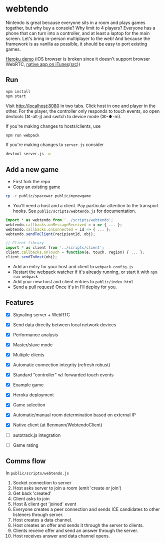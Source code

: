 # webtendo
Nintendo is great because everyone sits in a room and plays games together, but why buy a console? Why limit to 4 players? Everyone has a phone that can turn into a controller, and at least a laptop for the main screen. Let's bring in-person multiplayer to the web! And because the framework is as vanilla as possible, it should be easy to port existing games.

[Heroku demo](http://webtendo.herokuapp.com) (iOS browser is broken since it doesn't support browser WebRTC, [native app on iTunes](https://itunes.apple.com/us/app/webtendo/id1180349310)([src](https://github.com/8enmann/WebtendoClient)))

## Run
```bash
npm install
npm start
```

Visit [http://localhost:8080](http://localhost:8080) in two tabs. Click host in one and player in the other. For the player, the controller only responds to touch events, so open devtools (⌘-alt-j) and switch to device mode (⌘-⬆-m).

If you're making changes to hosts/clients, use
```bash
npm run webpack
```

If you're making changes to `server.js` consider
```bash
devtool server.js -w
```

## Add a new game
* First fork the repo
* Copy an existing game
```bash
cp -r public/spacewar public/mynewgame
```
* You'll need a host and a client. Pay particular attention to the transport hooks. See `public/scripts/webtendo.js` for documentation.
```javascript
import * as webtendo from '../scripts/webtendo';
webtendo.callbacks.onMessageReceived = x => { ... };
webtendo.callbacks.onConnected = id => { ... };
webtendo.sendToClient(recipientId, obj);

// Client library
import * as client from '../scripts/client';
client.callbacks.onTouch = function(e, touch, region) { ... };
client.sendToHost(obj);
```
* Add an entry for your host and client to `webpack.config.js`
* Restart the webpack watcher if it's already running, or start it with `npm run webpack`
* Add your new host and client entries to `public/index.html`
* Send a pull request! Once it's in I'll deploy for you.

## Features
- [x] Signaling server + WebRTC
- [x] Send data directly between local network devices
- [x] Performance analysis
- [x] Master/slave mode
- [x] Multiple clients
- [x] Automatic connection integrity (refresh robust)
- [x] Standard "controller" w/ forwarded touch events
- [x] Example game
- [x] Heroku deployment
- [x] Game selection
- [x] Automatic/manual room determination based on external IP
- [x] Native client (at 8enmann/WebtendoClient)
- [ ] autotrack.js integration
- [ ] Game rating


## Comms flow
In `public/scripts/webtendo.js`

1. Socket connection to server
1. Host asks server to join a room (emit 'create or join')
1. Get back 'created'
1. Client asks to join
1. Host & client get 'joined' event
1. Everyone creates a peer connection and sends ICE candidates to other listeners through server.
1. Host creates a data channel.
1. Host creates an offer and sends it through the server to clients.
1. Clients receive offer and send an answer through the server.
1. Host receives answer and data channel opens.
